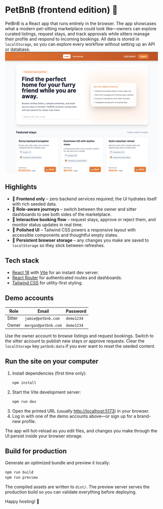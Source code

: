 # PetBnB (frontend edition) 🐾

PetBnB is a React app that runs entirely in the browser. The app showcases what a modern pet-sitting
marketplace could look like—owners can explore curated listings, request stays, and track approvals while sitters manage
their profile and respond to incoming bookings. All data is stored in `localStorage`, so you can explore every workflow
without setting up an API or database.
![Demo Screenshot](demo.png)

## Highlights

- 🎯 **Frontend only** – zero backend services required; the UI hydrates itself with rich seeded data.
- 👤 **Role-aware journeys** – switch between the owner and sitter dashboards to see both sides of the marketplace.
- 📅 **Interactive booking flow** – request stays, approve or reject them, and monitor status updates in real time.
- 🎨 **Polished UI** – Tailwind CSS powers a responsive layout with accessible components and thoughtful empty states.
- 💾 **Persistent browser storage** – any changes you make are saved to `localStorage` so they stick between refreshes.

## Tech stack

- [React 18](https://react.dev/) with [Vite](https://vitejs.dev/) for an instant dev server.
- [React Router](https://reactrouter.com/) for authenticated routes and dashboards.
- [Tailwind CSS](https://tailwindcss.com/) for utility-first styling.

## Demo accounts

| Role   | Email                  | Password  |
| ------ | ---------------------- | --------- |
| Sitter | `jamie@petbnb.com`     | `demo1234`|
| Owner  | `morgan@petbnb.com`    | `demo1234`|

Use the owner account to browse listings and request bookings. Switch to the sitter account to publish new stays or
approve requests. Clear the `localStorage` key `petbnb:data` if you ever want to reset the seeded content.

## Run the site on your computer

1. Install dependencies (first time only):
   ```bash
   npm install
   ```
2. Start the Vite development server:
   ```bash
   npm run dev
   ```
3. Open the printed URL (usually [http://localhost:5173](http://localhost:5173)) in your browser.
4. Log in with one of the demo accounts above—or sign up for a brand-new profile.

The app will hot-reload as you edit files, and changes you make through the UI persist inside your browser storage.

## Build for production

Generate an optimized bundle and preview it locally:

```bash
npm run build
npm run preview
```

The compiled assets are written to `dist/`. The preview server serves the production build so you can validate everything
before deploying.


Happy hosting! 🐶
